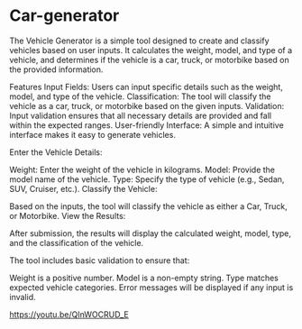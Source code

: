 # Car-generator

The Vehicle Generator is a simple tool designed to create and classify vehicles based on user inputs. It calculates the weight, model, and type of a vehicle, and determines if the vehicle is a car, truck, or motorbike based on the provided information.

Features
Input Fields: Users can input specific details such as the weight, model, and type of the vehicle.
Classification: The tool will classify the vehicle as a car, truck, or motorbike based on the given inputs.
Validation: Input validation ensures that all necessary details are provided and fall within the expected ranges.
User-friendly Interface: A simple and intuitive interface makes it easy to generate vehicles.

Enter the Vehicle Details:

Weight: Enter the weight of the vehicle in kilograms.
Model: Provide the model name of the vehicle.
Type: Specify the type of vehicle (e.g., Sedan, SUV, Cruiser, etc.).
Classify the Vehicle:

Based on the inputs, the tool will classify the vehicle as either a Car, Truck, or Motorbike.
View the Results:

After submission, the results will display the calculated weight, model, type, and the classification of the vehicle.

The tool includes basic validation to ensure that:

Weight is a positive number.
Model is a non-empty string.
Type matches expected vehicle categories.
Error messages will be displayed if any input is invalid.



https://youtu.be/QInWOCRUD_E

